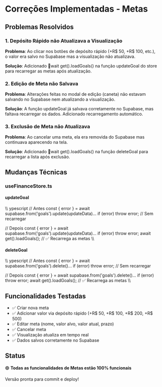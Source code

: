 ﻿# Correções Implementadas - Metas

## Problemas Resolvidos

### 1. Depósito Rápido não Atualizava a Visualização
**Problema**: Ao clicar nos botões de depósito rápido (+R$ 50, +R$ 100, etc.), o valor era salvo no Supabase mas a visualização não atualizava.

**Solução**: Adicionado wait get().loadGoals() na função updateGoal do store para recarregar as metas após atualização.

### 2. Edição de Meta não Salvava
**Problema**: Alterações feitas no modal de edição (caneta) não estavam salvando no Supabase nem atualizando a visualização.

**Solução**: A função updateGoal já salvava corretamente no Supabase, mas faltava recarregar os dados. Adicionado recarregamento automático.

### 3. Exclusão de Meta não Atualizava
**Problema**: Ao cancelar uma meta, ela era removida do Supabase mas continuava aparecendo na tela.

**Solução**: Adicionado wait get().loadGoals() na função deleteGoal para recarregar a lista após exclusão.

## Mudanças Técnicas

### useFinanceStore.ts

#### updateGoal
\\\	ypescript
// Antes
const { error } = await supabase.from('goals').update(updateData)...
if (error) throw error;
// Sem recarregar

// Depois
const { error } = await supabase.from('goals').update(updateData)...
if (error) throw error;
await get().loadGoals(); // ✅ Recarrega as metas
\\\

#### deleteGoal
\\\	ypescript
// Antes
const { error } = await supabase.from('goals').delete()...
if (error) throw error;
// Sem recarregar

// Depois
const { error } = await supabase.from('goals').delete()...
if (error) throw error;
await get().loadGoals(); // ✅ Recarrega as metas
\\\

## Funcionalidades Testadas

- ✅ Criar nova meta
- ✅ Adicionar valor via depósito rápido (+R$ 50, +R$ 100, +R$ 200, +R$ 500)
- ✅ Editar meta (nome, valor alvo, valor atual, prazo)
- ✅ Cancelar meta
- ✅ Visualização atualiza em tempo real
- ✅ Dados salvos corretamente no Supabase

## Status

🟢 **Todas as funcionalidades de Metas estão 100% funcionais**

Versão pronta para commit e deploy!
